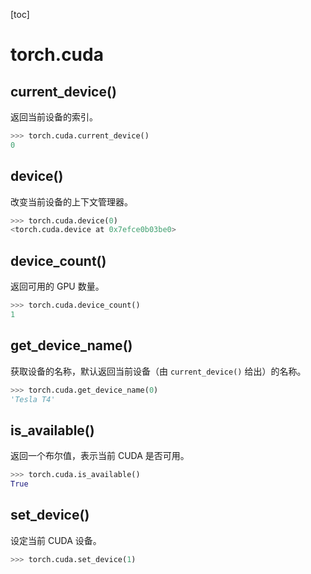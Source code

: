 [toc]

# torch.cuda

## current_device()

返回当前设备的索引。

```python
>>> torch.cuda.current_device()
0
```



## device()

改变当前设备的上下文管理器。

```python
>>> torch.cuda.device(0)
<torch.cuda.device at 0x7efce0b03be0>
```



## device_count()

返回可用的 GPU 数量。

```python
>>> torch.cuda.device_count()
1
```



## get_device_name()

获取设备的名称，默认返回当前设备（由 `current_device()` 给出）的名称。

```python
>>> torch.cuda.get_device_name(0)
'Tesla T4'
```



## is_available()

返回一个布尔值，表示当前 CUDA 是否可用。

```python
>>> torch.cuda.is_available()
True
```



## set_device()

设定当前 CUDA 设备。

```python
>>> torch.cuda.set_device(1)
```



